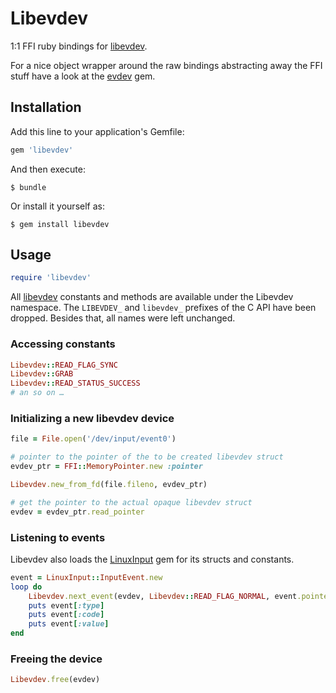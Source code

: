 # Libevdev

1:1 FFI ruby bindings for [libevdev](http://www.freedesktop.org/software/libevdev/doc/latest/).

For a nice object wrapper around the raw bindings abstracting away the FFI stuff
have a look at the [evdev](http://github.com/christopheraue/ruby-evdev) gem.

## Installation

Add this line to your application's Gemfile:

```ruby
gem 'libevdev'
```

And then execute:

    $ bundle

Or install it yourself as:

    $ gem install libevdev

## Usage

```ruby
require 'libevdev'
```

All [libevdev](http://www.freedesktop.org/software/libevdev/doc/latest/libevdev_8h.html)
constants and methods are available under the Libevdev namespace.
The `LIBEVDEV_` and `libevdev_` prefixes of the C API have been dropped.
Besides that, all names were left unchanged.

### Accessing constants

```ruby
Libevdev::READ_FLAG_SYNC
Libevdev::GRAB
Libevdev::READ_STATUS_SUCCESS
# an so on …
```

### Initializing a new libevdev device

```ruby
file = File.open('/dev/input/event0')

# pointer to the pointer of the to be created libevdev struct
evdev_ptr = FFI::MemoryPointer.new :pointer

Libevdev.new_from_fd(file.fileno, evdev_ptr)

# get the pointer to the actual opaque libevdev struct
evdev = evdev_ptr.read_pointer
```

### Listening to events

Libevdev also loads the [LinuxInput](https://github.com/christopheraue/ruby-linux_input)
gem for its structs and constants.

```ruby
event = LinuxInput::InputEvent.new
loop do
    Libevdev.next_event(evdev, Libevdev::READ_FLAG_NORMAL, event.pointer)
    puts event[:type]
    puts event[:code]
    puts event[:value]
end
```

### Freeing the device

```ruby
Libevdev.free(evdev)
```